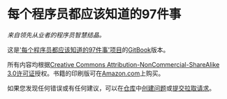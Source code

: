 每个程序员都应该知道的97件事
======

*来自领先从业者的程序员智慧结晶。*

这是['每个程序员都应该知道的97件事'项目](http://programmer.97things.oreilly.com/wiki/index.php/97_Things_Every_Programmer_Should_Know)的[GitBook](https://www.gitbook.io)版本。

所有内容均根据[Creative Commons Attribution-NonCommercial-ShareAlike 3.0许可证](http://creativecommons.org/licenses/by-nc-sa/3.0/)授权。书籍的印刷版可在[Amazon.com](http://www.amazon.com/Things-Every-Programmer-Should-Know/dp/0596809484)上购买。

如果您发现任何错误或有任何建议，可以在[仓库](https://github.com/97-things/97-things-every-programmer-should-know)中[创建问题](https://github.com/97-things/97-things-every-programmer-should-know/issues)或[提交拉取请求](https://github.com/97-things/97-things-every-programmer-should-know/pulls)。